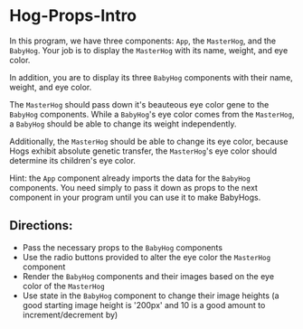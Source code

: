 # Hog-Props-Intro

In this program, we have three components: `App`, the `MasterHog`, and the
`BabyHog`. Your job is to display the `MasterHog` with its name, weight, and eye
color.

In addition, you are to display its three `BabyHog` components with their name,
weight, and eye color. 

The `MasterHog` should pass down it's beauteous eye color gene to the `BabyHog`
components. While a `BabyHog`'s eye color comes from the `MasterHog`, a
`BabyHog` should be able to change its weight independently.

Additionally, the `MasterHog` should be able to change its eye color, because
Hogs exhibit absolute genetic transfer, the `MasterHog`'s eye color should
determine its children's eye color. 

Hint: the `App` component already imports the data for the `BabyHog` components.
You need simply to pass it down as props to the next component in your program
until you can use it to make BabyHogs.

## Directions:
  * Pass the necessary props to the `BabyHog` components
  * Use the radio buttons provided to alter the eye color the `MasterHog` component
  * Render the `BabyHog` components and their images based on the eye color of the `MasterHog`
  * Use state in the `BabyHog` component to change their image heights (a good starting image height is '200px' and 10 is a good amount to increment/decrement by)
